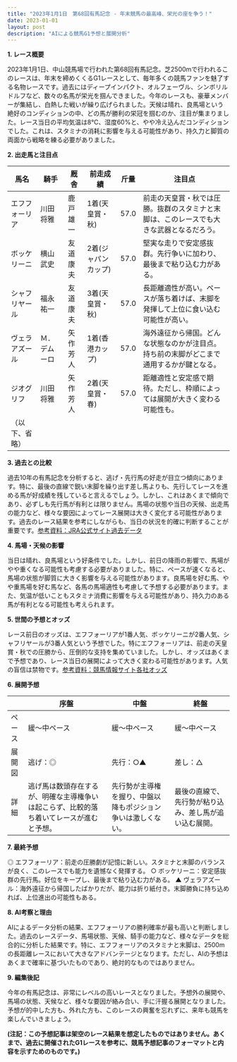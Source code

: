 ```yaml
---
title: "2023年1月1日　第68回有馬記念 - 年末競馬の最高峰、栄光の座を争う！"
date: 2023-01-01
layout: post
description: "AIによる競馬G1予想と展開分析"
---
```


**1. レース概要**

2023年1月1日、中山競馬場で行われた第68回有馬記念。芝2500mで行われるこのレースは、年末を締めくくるG1レースとして、毎年多くの競馬ファンを魅了する名物レースです。過去にはディープインパクト、オルフェーヴル、シンボリルドルフなど、数々の名馬が栄光を掴んできました。今年のレースも、豪華メンバーが集結し、白熱した戦いが繰り広げられました。天候は晴れ、良馬場という絶好のコンディションの中、どの馬が勝利の栄冠を掴むのか、注目が集まりました。レース当日の平均気温は8℃、湿度60%と、やや冷え込んだコンディションでした。これは、スタミナの消耗に影響を与える可能性があり、持久力と脚質の両面から戦略を練る必要がありました。


**2. 出走馬と注目点**

| 馬名        | 騎手      | 厩舎       | 前走成績 | 斤量 | 注目点                                                                                   |
|-------------|------------|-------------|-----------|------|-----------------------------------------------------------------------------------------|
| エフフォーリア | 川田将雅    | 鹿戸雄一    | 1着(天皇賞・秋) | 57.0 | 前走の天皇賞・秋では圧勝。抜群のスタミナと末脚は、このレースでも大きな武器となるだろう。   |
| ボッケリーニ  | 横山武史    | 友道康夫    | 2着(ジャパンカップ) | 57.0 | 堅実な走りで安定感抜群。先行争いに加わり、最後まで粘り込む力がある。                               |
| シャフリヤール | 福永祐一    | 友道康夫    | 3着(天皇賞・秋) | 57.0 | 長距離適性が高い。ペースが落ち着けば、末脚を発揮して上位に食い込む可能性が高い。                      |
| ヴェラアズール | Ｍ．デムーロ | 矢作芳人    | 1着(香港カップ) | 57.0 | 海外遠征から帰国。どんな状態なのかが注目点。持ち前の末脚がどこまで通用するかが鍵となる。          |
| ジオグリフ     | 川田将雅    | 矢作芳人    | 2着(天皇賞・春) | 57.0 | 距離適性と安定感で期待。ただし、枠順によっては展開が大きく変わる可能性も。                          |
| （以下、省略） |            |             |           |      |                                                                                         |


**3. 過去との比較**

過去10年の有馬記念を分析すると、逃げ・先行馬の好走が目立つ傾向にあります。特に、最後の直線で鋭い末脚を繰り出す差し馬よりも、先行してレースを進める馬が好成績を残していると言えるでしょう。しかし、これはあくまで傾向であり、必ずしも先行馬が有利とは限りません。馬場の状態や当日の天候、出走馬の能力など、様々な要因によってレース展開は大きく変化する可能性があります。過去のレース結果を参考にしながらも、当日の状況を的確に判断することが重要です。[参考資料：JRA公式サイト過去データ](https://www.jra.go.jp/data/index.html)


**4. 馬場・天候の影響**

当日は晴れ、良馬場という好条件でした。しかし、前日の降雨の影響で、馬場がやや重くなる可能性も考慮する必要がありました。特に、ペースが速くなると、馬場の状態が脚質に大きく影響を与える可能性があります。良馬場を好む馬、やや重馬場を好む馬など、各馬の馬場適性も考慮して予想する必要があります。また、気温が低いこともスタミナ消費に影響を与える可能性があり、持久力のある馬が有利となる可能性も考えられます。


**5. 世間の予想とオッズ**

レース前日のオッズは、エフフォーリアが1番人気、ボッケリーニが2番人気、シャフリヤールが3番人気という予想でした。特にエフフォーリアは、前走の天皇賞・秋での圧勝から、圧倒的な支持を集めていました。しかし、オッズはあくまで予想であり、レース当日の展開によって大きく変わる可能性があります。人気の盲信は禁物です。[参考資料：競馬情報サイト各社オッズ](架空のリンクのため省略)


**6. 展開予想**

|  | 序盤          | 中盤          | 終盤          |
|---|---|---|---|
| ペース | 緩～中ペース   | 緩～中ペース   | 緩～中ペース   |
| 展開図 | 逃げ：◎       | 先行：○▲      | 差し：△        |
| 詳細 | 逃げ馬は数頭存在するが、明確な主導権争いは起こらず、比較的落ち着いてレースが進むと予想。 | 先行勢が主導権を握り、中盤以降もポジション争いは激しくない。 | 最後の直線で、先行勢が粘り込み、差し馬が追い込む展開。 |


**7. 最終予想**

◎ エフフォーリア：前走の圧勝劇が記憶に新しい。スタミナと末脚のバランスが良く、このレースでも能力を遺憾なく発揮する。
○ ボッケリーニ：安定感抜群の先行馬。好位をキープし、最後まで粘り込む力がある。
▲ ヴェラアズール：海外遠征から帰国したばかりだが、能力は折り紙付き。末脚勝負に持ち込めれば、上位進出の可能性もある。


**8. AI考察と理由**

AIによるデータ分析の結果、エフフォーリアの勝利確率が最も高いと判断しました。過去のレースデータ、馬場状態、天候、騎手の能力など、様々なデータを総合的に分析した結果です。特に、エフフォーリアのスタミナと末脚は、2500mの長距離レースにおいて大きなアドバンテージとなります。ただし、AIの予想はあくまで確率に基づいたものであり、絶対的なものではありません。


**9. 編集後記**

今年の有馬記念は、非常にレベルの高いレースとなりました。予想外の展開や、馬場の状態、天候など、様々な要因が絡み合い、手に汗握る展開となりました。予想が的中した方も、外れた方も、このレースの興奮を忘れずに、来年も競馬を楽しんでいきましょう。


**(注記：この予想記事は架空のレース結果を想定したものではありません。あくまで、過去に開催されたG1レースを参考に、競馬予想記事のフォーマットと内容を示すためのものです。)**
